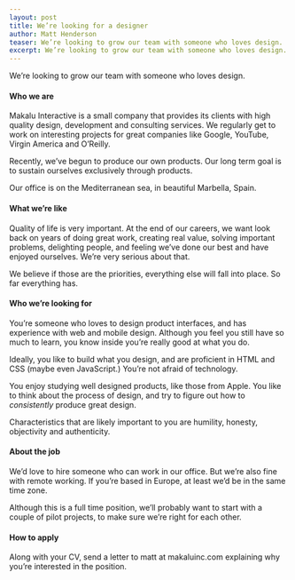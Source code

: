 ```yaml
---
layout: post
title: We’re looking for a designer
author: Matt Henderson
teaser: We’re looking to grow our team with someone who loves design.
excerpt: We’re looking to grow our team with someone who loves design.
---
```


We’re looking to grow our team with someone who loves design.

#### Who we are

Makalu Interactive is a small company that provides its clients with high quality design, development and consulting services. We regularly get to work on interesting projects for great companies like Google, YouTube, Virgin America and O’Reilly.

Recently, we’ve begun to produce our own products. Our long term goal is to sustain ourselves exclusively through products.

Our office is on the Mediterranean sea, in beautiful Marbella, Spain.

#### What we’re like

Quality of life is very important. At the end of our careers, we want look back on years of doing great work, creating real value, solving important problems, delighting people, and feeling we’ve done our best and have enjoyed ourselves. We’re very serious about that.

We believe if those are the priorities, everything else will fall into place. So far everything has.

#### Who we’re looking for

You’re someone who loves to design product interfaces, and has experience with web and mobile design. Although you feel you still have so much to learn, you know inside you’re really good at what you do.

Ideally, you like to build what you design, and are proficient in HTML and CSS (maybe even JavaScript.) You’re not afraid of technology.

You enjoy studying well designed products, like those from Apple. You like to think about the process of design, and try to figure out how to *consistently* produce great design.

Characteristics that are likely important to you are humility, honesty, objectivity and authenticity.

#### About the job

We’d love to hire someone who can work in our office. But we’re also fine with remote working. If you’re based in Europe, at least we’d be in the same time zone.

Although this is a full time position, we’ll probably want to start with a couple of pilot projects, to make sure we’re right for each other.

#### How to apply

Along with your CV, send a letter to matt at makaluinc.com explaining why you’re interested in the position.
